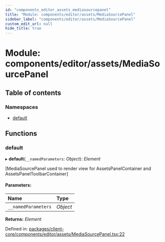```yaml
---
id: "components_editor_assets_mediasourcepanel"
title: "Module: components/editor/assets/MediaSourcePanel"
sidebar_label: "components/editor/assets/MediaSourcePanel"
custom_edit_url: null
hide_title: true
---
```


# Module: components/editor/assets/MediaSourcePanel

## Table of contents

### Namespaces

- [default](components_editor_assets_mediasourcepanel.default.md)

## Functions

### default

▸ **default**(`__namedParameters`: *Object*): *Element*

[MediaSourcePanel used to render view for AssetsPanelContainer and AssetsPanelToolbarContainer]

#### Parameters:

Name | Type |
:------ | :------ |
`__namedParameters` | *Object* |

**Returns:** *Element*

Defined in: [packages/client-core/components/editor/assets/MediaSourcePanel.tsx:22](https://github.com/xr3ngine/xr3ngine/blob/66a84a950/packages/client-core/components/editor/assets/MediaSourcePanel.tsx#L22)
